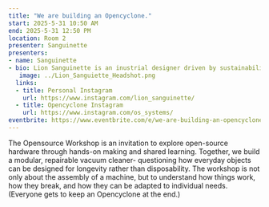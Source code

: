 ```yaml
---
title: "We are building an Opencyclone."
start: 2025-5-31 10:50 AM
end: 2025-5-31 12:50 PM
location: Room 2
presenter: Sanguinette
presenters:
- name: Sanguinette
- bio: Lion Sanguinette is an inustrial designer driven by sustainability, open-source principles, and accessible design. He focuses on creating products that are repairable, adaptable, and resource-efficient, aiming to challenge traditionel consumer habits.
   image: ../Lion_Sanguiette_Headshot.png
  links:
  - title: Personal Instagram
    url: https://www.instagram.com/lion_sanguinette/
  - title: Opencyclone Instagram
    url: https://www.instagram.com/os_systems/
eventbrite: https://www.eventbrite.com/e/we-are-building-an-opencyclone-vacuum-cleaner-tickets-1288735826549?aff=oddtdtcreator
---
```


The Opensource Workshop is an invitation to explore open-source hardware through hands-on making and shared learning. Together, we build a modular, repairable vacuum cleaner- questioning how everyday objects can be designed for longevity rather than disposability. 
The workshop is not only about the assembly of a machine, but to understand how things work, how they break, and how they can be adapted to individual needs.
(Everyone gets to keep an Opencyclone at the end.)
